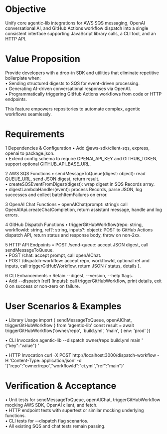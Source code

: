 # Objective

Unify core agentic-lib integrations for AWS SQS messaging, OpenAI conversational AI, and GitHub Actions workflow dispatch into a single consistent interface supporting JavaScript library calls, a CLI tool, and an HTTP API.

# Value Proposition

Provide developers with a drop-in SDK and utilities that eliminate repetitive boilerplate when:  
• Sending structured digests to SQS for event-driven processing.  
• Generating AI-driven conversational responses via OpenAI.  
• Programmatically triggering GitHub Actions workflows from code or HTTP endpoints.  

This feature empowers repositories to automate complex, agentic workflows seamlessly.

# Requirements

1 Dependencies & Configuration
  • Add @aws-sdk/client-sqs, express, openai to package.json.  
  • Extend config schema to require OPENAI_API_KEY and GITHUB_TOKEN, support optional GITHUB_API_BASE_URL.  

2 AWS SQS Functions
  • sendMessageToQueue(digest: object): read QUEUE_URL, send JSON digest, return result.  
  • createSQSEventFromDigest(digest): wrap digest in SQS Records array.  
  • digestLambdaHandler(event): process Records, parse JSON, log successes and collect batchItemFailures on error.

3 OpenAI Chat Functions
  • openAIChat(prompt: string): call OpenAIApi.createChatCompletion, return assistant message, handle and log errors.

4 GitHub Dispatch Functions
  • triggerGitHubWorkflow(repo: string, workflowId: string, ref?: string, inputs?: object): POST to GitHub Actions dispatch API, return status and response body, throw on non-2xx.

5 HTTP API Endpoints
  • POST /send-queue: accept JSON digest, call sendMessageToQueue.  
  • POST /chat: accept prompt, call openAIChat.  
  • POST /dispatch-workflow: accept repo, workflowId, optional ref and inputs, call triggerGitHubWorkflow, return JSON { status, details }.

6 CLI Enhancements
  • Retain --digest, --version, --help flags.  
  • Add --dispatch <repo> <workflowId> [ref] [inputs]: call triggerGitHubWorkflow, print details, exit 0 on success or non-zero on failure.

# User Scenarios & Examples

• Library Usage
  import { sendMessageToQueue, openAIChat, triggerGitHubWorkflow } from 'agentic-lib'
  const result = await triggerGitHubWorkflow('owner/repo', 'build.yml', 'main', { env: 'prod' })

• CLI Invocation
  agentic-lib --dispatch owner/repo build.yml main ' {"key":"value"} '

• HTTP Invocation
  curl -X POST http://localhost:3000/dispatch-workflow -H 'Content-Type: application/json' -d '{"repo":"owner/repo","workflowId":"ci.yml","ref":"main"}'

# Verification & Acceptance

• Unit tests for sendMessageToQueue, openAIChat, triggerGitHubWorkflow mocking AWS SDK, OpenAI client, and fetch.  
• HTTP endpoint tests with supertest or similar mocking underlying functions.  
• CLI tests for --dispatch flag scenarios.  
• All existing SQS and chat tests remain passing.  
